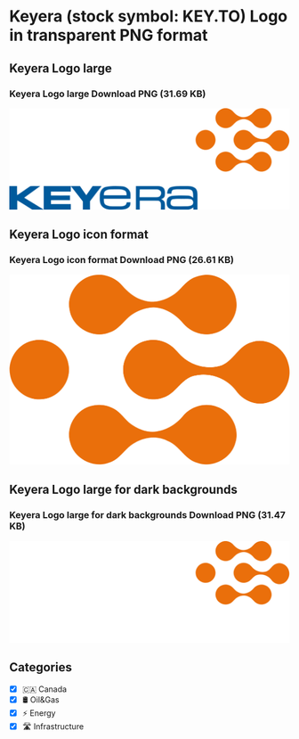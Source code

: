 # Keyera (stock symbol: KEY.TO) Logo in transparent PNG format

## Keyera Logo large

### Keyera Logo large Download PNG (31.69 KB)

![Keyera Logo large Download PNG (31.69 KB)](/img/orig/KEY.TO_BIG-bf461676.png)

## Keyera Logo icon format

### Keyera Logo icon format Download PNG (26.61 KB)

![Keyera Logo icon format Download PNG (26.61 KB)](/img/orig/KEY.TO-2b5d6dd8.png)

## Keyera Logo large for dark backgrounds

### Keyera Logo large for dark backgrounds Download PNG (31.47 KB)

![Keyera Logo large for dark backgrounds Download PNG (31.47 KB)](/img/orig/KEY.TO_BIG.D-f37d36a2.png)



## Categories
- [x] 🇨🇦 Canada
- [x] 🛢 Oil&Gas
- [x] ⚡ Energy
- [x] 🛣️ Infrastructure
